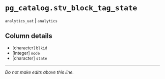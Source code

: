 # `pg_catalog.stv_block_tag_state`
`analytics_uat` | `analytics`

## Column details
* [character] `blkid`
* [integer]   `node`
* [character] `state`

-------------------------------------------------------------------------------
*Do not make edits above this line.*
